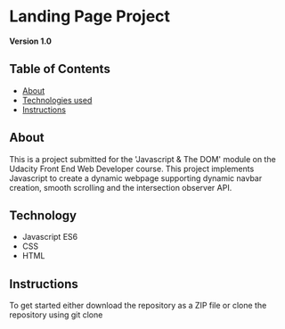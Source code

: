 # Landing Page Project

**Version 1.0**
## Table of Contents

* [About](#about)
* [Technologies used](#technology)
* [Instructions](#instructions)

## About

This is a project submitted for the 'Javascript & The DOM' module on the Udacity Front End Web Developer course. This project implements Javascript to create a dynamic webpage supporting dynamic navbar creation, smooth scrolling and the intersection observer API.

## Technology
* Javascript ES6
* CSS
* HTML

## Instructions

To get started either download the repository as a ZIP file or clone the repository using git clone 
